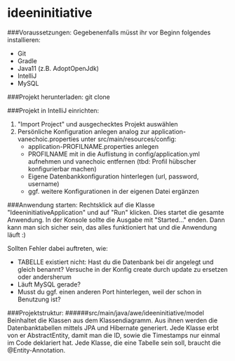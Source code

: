 # ideeninitiative
###Voraussetzungen:
Gegebenenfalls müsst ihr vor Beginn folgendes installieren:
 * Git
 * Gradle
 * Java11 (z.B. AdoptOpenJdk)
 * IntelliJ
 * MySQL

###Projekt herunterladen:
git clone 

###Projekt in IntelliJ einrichten:
1. "Import Project" und ausgechecktes Projekt auswählen
2. Persönliche Konfiguration anlegen analog zur application-vanechoic.properties unter src/main/resources/config:
    * application-PROFILNAME.properties anlegen
    * PROFILNAME mit in die Auflistung in config/application.yml aufnehmen und vanechoic entfernen (tbd: Profil hübscher konfigurierbar machen)
    * Eigene Datenbankkonfiguration hinterlegen (url, password, username)
    * ggf. weitere Konfigurationen in der eigenen Datei ergänzen


###Anwendung starten:
Rechtsklick auf die Klasse "IdeeninitiativeApplication" und auf "Run" klicken. Dies startet die gesamte Anwendung.
In der Konsole sollte die Ausgabe mit "Started..." enden. Dann kann man sich sicher sein,
das alles funktioniert hat und die Anwendung läuft :)

Sollten Fehler dabei auftreten, wie:
* TABELLE existiert nicht: Hast du die Datenbank bei dir angelegt und gleich benannt? Versuche in der Konfig create durch update zu ersetzen oder andersherum
* Läuft MySQL gerade?
* Musst du ggf. einen anderen Port hinterlegen, weil der schon in Benutzung ist?

###Projektstruktur:
######src/main/java/awe/ideeninitiative/model
Beinhaltet die Klassen aus dem Klassendiagramm. Aus ihnen werden die Datenbanktabellen mittels JPA und Hibernate generiert.
Jede Klasse erbt von er AbstractEntity, damit man die ID, sowie die Timestamps nur einmal im Code deklariert hat.
Jede Klasse, die eine Tabelle sein soll, braucht die @Entity-Annotation.